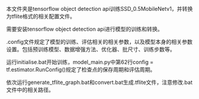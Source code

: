 本文件夹是tensorflow object detection api训练SSD_0.5MobileNetv1，并转换为tflite格式的相关配置文件。

需要安装tensorflow object detection api进行模型的训练和转换。

.config文件规定了模型的训练、评估相关的相关参数，以及模型本身的相关参数设置。包括预训练模型、数据增强方法、优化器、批尺寸、训练步数等。

运行initialise.bat开始训练，model_main.py中第62行config = tf.estimator.RunConfig()规定了检查点的保存周期和评估周期。

依次运行generate_tflite_graph.bat和convert.bat生成.tflite文件，注意修改.bat文件中的相关路径。